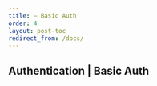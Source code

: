```yaml
---
title: — Basic Auth
order: 4
layout: post-toc
redirect_from: /docs/
---
```


## Authentication | Basic Auth

